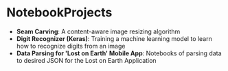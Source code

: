 # NotebookProjects
* **Seam Carving**: A content-aware image resizing algorithm
* **Digit Recognizer (Keras)**: Training a machine learning model to learn how to recognize digits from an image
* **Data Parsing for 'Lost on Earth' Mobile App**: Notebooks of parsing data to desired JSON for the Lost on Earth Application
